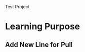 <head>Test Project</head>
<body>
  <h1>Learning Purpose</h1>
  <h2>Add New Line for Pull</h2>
</body>
